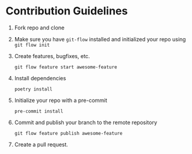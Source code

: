 # Contribution Guidelines

1. Fork repo and clone
2. Make sure you have `git-flow` installed and initialized your repo using `git flow init`
3. Create features, bugfixes, etc.

    ```
    git flow feature start awesome-feature
    ```

4. Install dependencies

    ```
    poetry install
    ```

5. Initialize your repo with a pre-commit

    ```
    pre-commit install
    ```

6. Commit and publish your branch to the remote repository

    ```
    git flow feature publish awesome-feature
    ```

5. Create a pull request.
